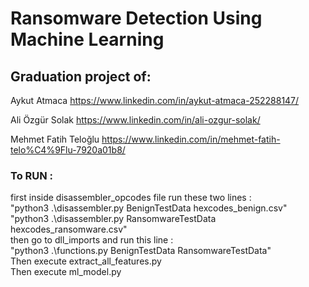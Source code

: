 # Ransomware Detection Using Machine Learning

## Graduation project of:
 Aykut Atmaca https://www.linkedin.com/in/aykut-atmaca-252288147/
 
 Ali Özgür Solak https://www.linkedin.com/in/ali-ozgur-solak/
 
 Mehmet Fatih Teloğlu https://www.linkedin.com/in/mehmet-fatih-telo%C4%9Flu-7920a01b8/

### To RUN :
 first inside disassembler_opcodes file run these two lines : <br>
 "python3 .\disassembler.py BenignTestData hexcodes_benign.csv" <br>
 "python3 .\disassembler.py RansomwareTestData hexcodes_ransomware.csv" <br>
 then go to dll_imports and run this line : <br>
 "python3 .\functions.py BenignTestData RansomwareTestData" <br>
 Then execute extract_all_features.py <br>
 Then execute ml_model.py <br>
